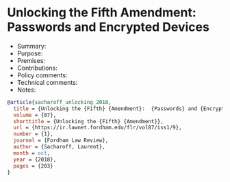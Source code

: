 # Unlocking the Fifth Amendment:  Passwords and Encrypted Devices

- Summary:
- Purpose:
- Premises:
- Contributions:
- Policy comments:
- Technical comments:
- Notes:

```bib
@article{sacharoff_unlocking_2018,
  title = {Unlocking the {Fifth} {Amendment}:  {Passwords} and {Encrypted} {Devices}},
  volume = {87},
  shorttitle = {Unlocking the {Fifth} {Amendment}},
  url = {https://ir.lawnet.fordham.edu/flr/vol87/iss1/9},
  number = {1},
  journal = {Fordham Law Review},
  author = {Sacharoff, Laurent},
  month = oct,
  year = {2018},
  pages = {203}
}
```
